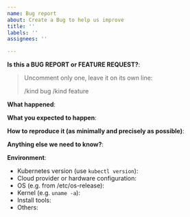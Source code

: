 ```yaml
---
name: Bug report
about: Create a Bug to help us improve
title: ''
labels: ''
assignees: ''

---
```


<!-- This form is for bug reports and feature requests ONLY!

If you're looking for a help then check our [Slack Channel](http://volcano-sh.slack.com/) or have a look at our [dev mailing](https://groups.google.com/forum/#!forum/volcano-sh) 
-->

**Is this a BUG REPORT or FEATURE REQUEST?**:

> Uncomment only one, leave it on its own line:
>
> /kind bug
> /kind feature


**What happened**:

**What you expected to happen**:

**How to reproduce it (as minimally and precisely as possible)**:


**Anything else we need to know?**:

**Environment**:
- Kubernetes version (use `kubectl version`):
- Cloud provider or hardware configuration:
- OS (e.g. from /etc/os-release):
- Kernel (e.g. `uname -a`):
- Install tools:
- Others:
